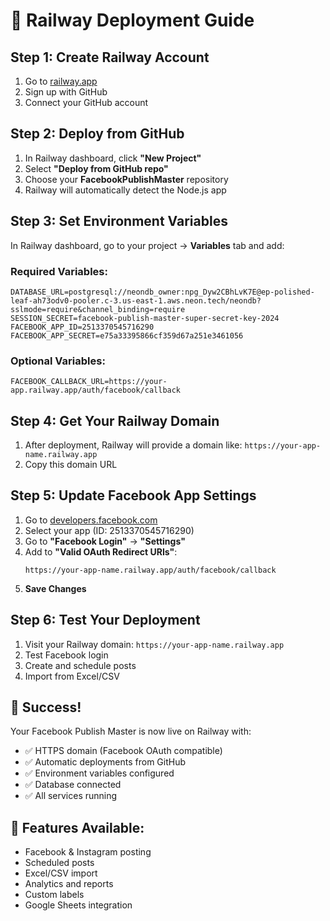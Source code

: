 # 🚀 Railway Deployment Guide

## Step 1: Create Railway Account
1. Go to [railway.app](https://railway.app)
2. Sign up with GitHub
3. Connect your GitHub account

## Step 2: Deploy from GitHub
1. In Railway dashboard, click **"New Project"**
2. Select **"Deploy from GitHub repo"**
3. Choose your **FacebookPublishMaster** repository
4. Railway will automatically detect the Node.js app

## Step 3: Set Environment Variables
In Railway dashboard, go to your project → **Variables** tab and add:

### Required Variables:
```
DATABASE_URL=postgresql://neondb_owner:npg_Dyw2CBhLvK7E@ep-polished-leaf-ah73odv0-pooler.c-3.us-east-1.aws.neon.tech/neondb?sslmode=require&channel_binding=require
SESSION_SECRET=facebook-publish-master-super-secret-key-2024
FACEBOOK_APP_ID=2513370545716290
FACEBOOK_APP_SECRET=e75a33395866cf359d67a251e3461056
```

### Optional Variables:
```
FACEBOOK_CALLBACK_URL=https://your-app.railway.app/auth/facebook/callback
```

## Step 4: Get Your Railway Domain
1. After deployment, Railway will provide a domain like: `https://your-app-name.railway.app`
2. Copy this domain URL

## Step 5: Update Facebook App Settings
1. Go to [developers.facebook.com](https://developers.facebook.com)
2. Select your app (ID: 2513370545716290)
3. Go to **"Facebook Login"** → **"Settings"**
4. Add to **"Valid OAuth Redirect URIs"**:
   ```
   https://your-app-name.railway.app/auth/facebook/callback
   ```
5. **Save Changes**

## Step 6: Test Your Deployment
1. Visit your Railway domain: `https://your-app-name.railway.app`
2. Test Facebook login
3. Create and schedule posts
4. Import from Excel/CSV

## 🎉 Success!
Your Facebook Publish Master is now live on Railway with:
- ✅ HTTPS domain (Facebook OAuth compatible)
- ✅ Automatic deployments from GitHub
- ✅ Environment variables configured
- ✅ Database connected
- ✅ All services running

## 📱 Features Available:
- Facebook & Instagram posting
- Scheduled posts
- Excel/CSV import
- Analytics and reports
- Custom labels
- Google Sheets integration
